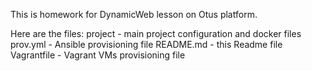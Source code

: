 This is homework for DynamicWeb lesson on Otus platform.

Here are the files:
project - main project configuration and docker files
prov.yml - Ansible provisioning file
README.md - this Readme file
Vagrantfile - Vagrant VMs provisioning file
